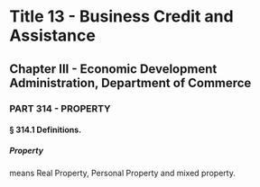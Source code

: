 
# Title 13 - Business Credit and Assistance
## Chapter III - Economic Development Administration, Department of Commerce
### PART 314 - PROPERTY
#### § 314.1 Definitions.
##### Property

means Real Property, Personal Property and mixed property.
